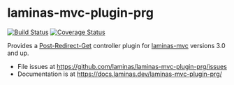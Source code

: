 # laminas-mvc-plugin-prg

[![Build Status](https://travis-ci.org/laminas/laminas-mvc-plugin-prg.svg?branch=master)](https://travis-ci.org/laminas/laminas-mvc-plugin-prg)
[![Coverage Status](https://coveralls.io/repos/github/laminas/laminas-mvc-plugin-prg/badge.svg?branch=master)](https://coveralls.io/github/laminas/laminas-mvc-plugin-prg?branch=master)

Provides a [Post-Redirect-Get](https://en.wikipedia.org/wiki/Post/Redirect/Get)
controller plugin for [laminas-mvc](https://docs.laminas.dev/laminas-mvc/)
versions 3.0 and up.

- File issues at https://github.com/laminas/laminas-mvc-plugin-prg/issues
- Documentation is at https://docs.laminas.dev/laminas-mvc-plugin-prg/
